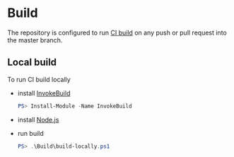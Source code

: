 # Build

The repository is configured to run [CI build](https://github.com/max-ieremenko/ThirdPartyLibraries/actions) on any push or pull request into the master branch.

## Local build

To run CI build locally

- install [InvokeBuild](https://www.powershellgallery.com/packages/InvokeBuild)

    ``` powershell
    PS> Install-Module -Name InvokeBuild
    ```

- install [Node.js](https://nodejs.org/en/download/)

- run build

    ``` powershell
    PS> .\Build\build-locally.ps1
    ```
